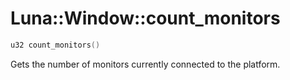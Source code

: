 # Luna::Window::count_monitors

```c++
u32 count_monitors()
```

Gets the number of monitors currently connected to the platform. 

